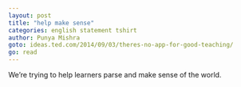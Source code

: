 ```yaml
---
layout: post
title: "help make sense"
categories: english statement tshirt
author: Punya Mishra
goto: ideas.ted.com/2014/09/03/theres-no-app-for-good-teaching/
go: read
---
```

We’re trying to help learners parse and make sense of the world.
